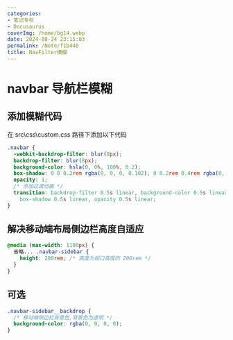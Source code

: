 ```yaml
---
categories:
- 笔记专栏
- Docusaurus
coverImg: /home/bg14.webp
date: 2024-08-24 23:15:03
permalink: /Note/f1b440
title: NavFilter模糊
---
```

# navbar 导航栏模糊

## 添加模糊代码

在 src\css\custom.css 路径下添加以下代码

```css
.navbar {
  -webkit-backdrop-filter: blur(8px);
  backdrop-filter: blur(8px);
  background-color: hsla(0, 0%, 100%, 0.2);
  box-shadow: 0 0 0.2rem rgba(0, 0, 0, 0.102), 0 0.2rem 0.4rem rgba(0, 0, 0, 0.2);
  opacity: 1;
  /* 添加过渡动画 */
  transition: backdrop-filter 0.5s linear, background-color 0.5s linear,
    box-shadow 0.5s linear, opacity 0.5s linear;
}
```

## 解决移动端布局侧边栏高度自适应

```css
@media (max-width: 1100px) {
  省略... .navbar-sidebar {
    height: 200rem; /* 高度为视口高度的 200rem */
  }
}
```

## 可选

```css
.navbar-sidebar__backdrop {
  /* 移动端侧边栏背景色,背景色为透明 */
  background-color: rgba(0, 0, 0, 0);
}
```
